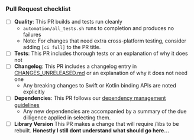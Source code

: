 ### Pull Request checklist ###
<!-- Before submitting the PR, please address each item -->
- [ ] **Quality**: This PR builds and tests run cleanly
  - `automation/all_tests.sh` runs to completion and produces no failures
  - Note: For changes that need extra cross-platform testing, consider adding `[ci full]` to the PR title.
- [ ] **Tests**: This PR includes thorough tests or an explanation of why it does not
- [ ] **Changelog**: This PR includes a changelog entry in [CHANGES_UNRELEASED.md](../CHANGES_UNRELEASED.md) or an explanation of why it does not need one
  - Any breaking changes to Swift or Kotlin binding APIs are noted explicitly
- [ ] **Dependencies**: This PR follows our [dependency management guidelines](https://github.com/mozilla/application-services/blob/master/docs/dependency-management.md)
  - Any new dependencies are accompanied by a summary of the due dilligence applied in selecting them.
- [ ] **Library Version** This PR makes a change that will require /libs to be rebuilt.  **Honestly I still dont understand what should go here...** 